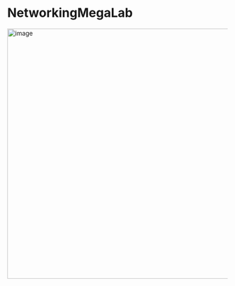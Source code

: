 # NetworkingMegaLab
<img width="997" height="571" alt="image" src="https://github.com/user-attachments/assets/8100b9b6-ba3d-46f5-83f8-ee9475bd5b9e" />

